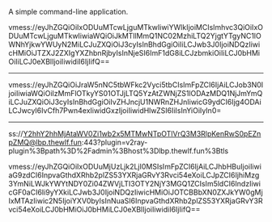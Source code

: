 A simple command-line application.


vmess://eyJhZGQiOiIxODUuMTcwLjguMTkwIiwiYWlkIjoiMCIsImhvc3QiOiIxODUuMTcwLjguMTkwIiwiaWQiOiJkMTllMmQ1NC02MzhiLTQ2YjgtYTgyNC1lOWNhYjkwYWUyN2MiLCJuZXQiOiJ3cyIsInBhdGgiOiIiLCJwb3J0IjoiNDQzIiwicHMiOiJTZXJ2ZXIgYXZhbnRjbyIsInNjeSI6ImF1dG8iLCJzbmkiOiIiLCJ0bHMiOiIiLCJ0eXBlIjoiIiwidiI6IjIifQ==





__________________________________________________________________________________________________________________________________________________________



vmess://eyJhZGQiOiJraW5nNC5tbWFkc2Vyci5tbCIsImFpZCI6IjAiLCJob3N0IjoiIiwiaWQiOiIzMmFlOTkyYS01OTJjLTQ5YzAtZWNjZS1lODAzMDQ1NjJmYmQiLCJuZXQiOiJ3cyIsInBhdGgiOiIvZHJncjU1NWRnZHJnIiwicG9ydCI6Ijg4ODAiLCJwcyI6IvCfh7Pwn4exIiwidGxzIjoiIiwidHlwZSI6IiIsInYiOiIyIn0=


__________________________________________________________________________________________________________________________________________________________



ss://Y2hhY2hhMjAtaWV0Zi1wb2x5MTMwNTpOTlVrQ3M3RlpKenRwS0pEZnpZMQ@lbp.thewlf.fun:443?plugin=v2ray-plugin%3Bpath%3D%2Fadmin%3Bhost%3Dlbp.thewlf.fun%3Btls




vmess://eyJhZGQiOiIxODUuMjUzLjk2LjI0MSIsImFpZCI6IjAiLCJhbHBuIjoiIiwiaG9zdCI6InpvaGthdXRhb2plZS53YXRjaGRvY3Rvci54eXoiLCJpZCI6IjhiMzg3YmNiLWJkYWYtNDY0Zi04ZWVjLTI3OTY2NjY3MGQ1ZCIsIm5ldCI6IndzIiwicGF0aCI6Ii9yYXkiLCJwb3J0IjoiNDQzIiwicHMiOiJOTCBBbXN0ZXJkYW0gMjIxMTAzIiwic2N5IjoiYXV0byIsInNuaSI6InpvaGthdXRhb2plZS53YXRjaGRvY3Rvci54eXoiLCJ0bHMiOiJ0bHMiLCJ0eXBlIjoiIiwidiI6IjIifQ==
